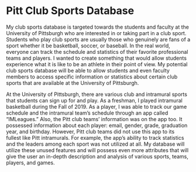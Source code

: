 # Pitt Club Sports Database
 
My club sports database is targeted towards the students and faculty at the University of Pittsburgh who are interested in or taking part in a club sport. Students who play club sports are usually those who genuinely are fans of a sport whether it be basketball, soccer, or baseball. In the real world, everyone can track the schedule and statistics of their favorite professional teams and players. I wanted to create something that would allow students experience what it is like to be an athlete in their point of view. My potential club sports database will be able to allow students and even faculty members to access specific information or statistics about certain club sports that are available at the University of Pittsburgh.

At the University of Pittsburgh, there are various club and intramural sports that students can sign up for and play. As a freshman, I played intramural basketball during the Fall of 2019. As a player, I was able to track our game schedule and the intramural team’s schedule through an app called “IMLeagues.” Also, the Pitt club teams’ information was on the app too. It possessed information about each player: email, gender, grade, graduation year, and birthday. However, Pitt club teams did not use this app to its fullest like Pitt intramurals. For example, the app’s ability to track statistics and the leaders among each sport was not utilized at all. My database will utilize these unused features and will possess even more attributes that will give the user an in-depth description and analysis of various sports, teams, players, and games.

